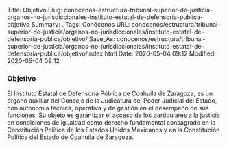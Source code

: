 Title: Objetivo
Slug: conocenos-estructura-tribunal-superior-de-justicia-organos-no-jurisdiccionales-instituto-estatal-de-defensoria-publica-objetivo
Summary: .
Tags: Conócenos
URL: conocenos/estructura/tribunal-superior-de-justicia/organos-no-jurisdiccionales/instituto-estatal-de-defensoria-publica/objetivo/
Save_As: conocenos/estructura/tribunal-superior-de-justicia/organos-no-jurisdiccionales/instituto-estatal-de-defensoria-publica/objetivo/index.html
Date: 2020-05-04 09:12
Modified: 2020-05-04 09:12



### Objetivo

El Instituto Estatal de Defensoría Pública de Coahuila de Zaragoza, es un órgano auxiliar del Consejo de la Judicatura del Poder Judicial del Estado, con autonomía técnica, operativa y de gestión en el desempeño de sus funciones. Su objeto es garantizar el acceso de los particulares a la justicia en condiciones de igualdad como derecho fundamental consagrado en la Constitución Política de los Estados Unidos Mexicanos y en la Constitución Política del Estado de Coahuila de Zaragoza. 



